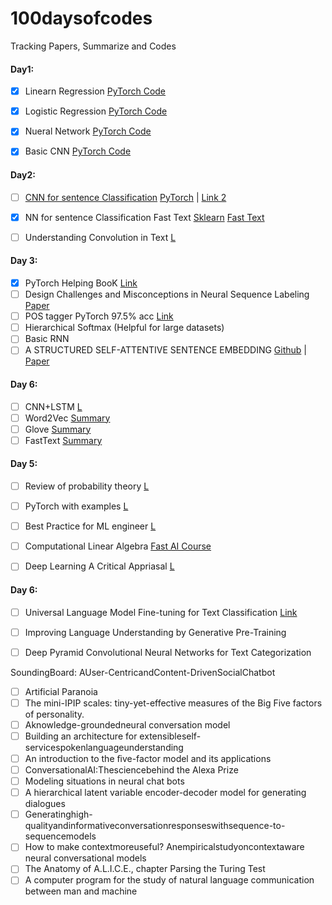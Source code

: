 # 100daysofcodes
Tracking Papers, Summarize and Codes 

#### Day1: 
- [x] Linearn Regression [PyTorch Code](https://github.com/ayushmangupta1990/100daysofcodes/blob/master/Linear_Regression.py)
- [x] Logistic Regression [PyTorch Code](https://github.com/ayushmangupta1990/100daysofcodes/blob/master/Logistic_Regression.py)
- [x] Nueral Network [PyTorch Code](https://github.com/ayushmangupta1990/100daysofcodes/blob/master/Neural_Network.py)
- [x] Basic CNN [PyTorch Code](https://github.com/ayushmangupta1990/100daysofcodes/blob/master/convolution_NN.py)


#### Day2: 

- [ ] [CNN for sentence Classification](http://www.aclweb.org/anthology/D14-1181) [PyTorch](https://github.com/kdrl/CNN-Sentence-Classification-PyTorch/blob/master/main.py) |  [Link 2](http://ai.intelligentonlinetools.com/ml/)
- [x] NN for sentence Classification Fast Text [Sklearn](https://github.com/ayushmangupta1990/100daysofcodes/blob/master/Text%20Classifier%20Fast%20Text%20.ipynb) [Fast Text](https://fasttext.cc/docs/en/unsupervised-tutorial.html)
- [ ] Understanding Convolution in Text [L](http://debajyotidatta.github.io/nlp/deep/learning/word-embeddings/2016/11/27/Understanding-Convolutions-In-Text/)


#### Day 3: 

- [x] PyTorch Helping BooK [Link](https://github.com/ayushmangupta1990/100daysofcodes/blob/master/helper.md)
- [ ] Design Challenges and Misconceptions in Neural Sequence Labeling [Paper](https://arxiv.org/abs/1806.04470)
- [ ] POS tagger PyTorch 97.5% acc [Link](https://github.com/jkkummerfeld/neural-tagger-tutorial/blob/master/tagger.pt.py)
- [ ] Hierarchical  Softmax (Helpful for large datasets)
- [ ] Basic RNN
- [ ] A STRUCTURED SELF-ATTENTIVE SENTENCE EMBEDDING [Github](https://github.com/kaushalshetty/Structured-Self-Attention/blob/master/classification.py) | [Paper](https://arxiv.org/pdf/1703.03130.pdf)

#### Day 6:

- [ ] CNN+LSTM [L](https://medium.com/@sabber/classifying-yelp-review-comments-using-lstm-and-word-embeddings-part-1-eb2275e4066b)
- [ ] Word2Vec [Summary](w2v_sum.md)
- [ ] Glove [Summary](glove_sum.md)
- [ ] FastText [Summary](fasttext_sum.md)

#### Day 5:
- [ ] Review of probability theory [L](http://cs229.stanford.edu/section/cs229-prob.pdf)
- [ ] PyTorch with examples [L](https://pytorch.org/tutorials/beginner/pytorch_with_examples.html)
- [ ] Best Practice for ML engineer [L](https://developers.google.com/machine-learning/guides/rules-of-ml/)
- [ ] Computational Linear Algebra [Fast AI Course](http://www.fast.ai/2017/07/17/num-lin-alg/)
- [ ] Deep Learning A Critical Appriasal [L](https://arxiv.org/ftp/arxiv/papers/1801/1801.00631.pdf)






#### Day 6:

- [ ] Universal Language Model Fine-tuning for Text Classification [Link](https://arxiv.org/pdf/1801.06146.pdf)
- [ ] Improving Language Understanding by Generative Pre-Training
- [ ] Deep Pyramid Convolutional Neural Networks for Text Categorization



SoundingBoard: AUser-CentricandContent-DrivenSocialChatbot
- [ ] Artificial Paranoia
- [ ] The mini-IPIP scales: tiny-yet-effective measures of the Big Five factors of personality. 
- [ ] Aknowledge-groundedneural conversation model
- [ ] Building an architecture for extensibleself-servicespokenlanguageunderstanding
- [ ] An introduction to the ﬁve-factor model and its applications
- [ ] ConversationalAI:Thesciencebehind the Alexa Prize
- [ ] Modeling situations in neural chat bots
- [ ] A hierarchical latent variable encoder-decoder model for generating dialogues
- [ ] Generatinghigh-qualityandinformativeconversationresponseswithsequence-to-sequencemodels
- [ ] How to make contextmoreuseful? Anempiricalstudyoncontextaware neural conversational models
- [ ] The Anatomy of A.L.I.C.E., chapter Parsing the Turing Test
- [ ] A computer program for the study of natural language communication between man and machine
